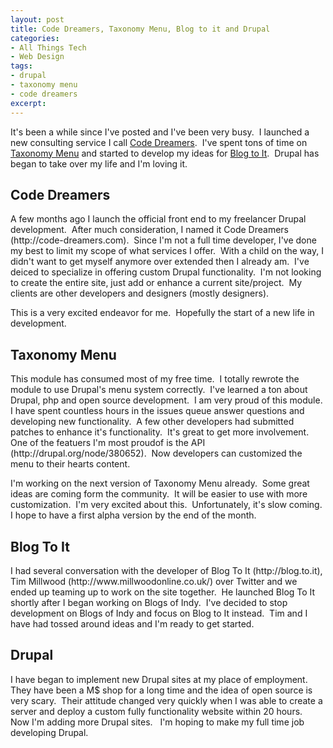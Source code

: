 ```yaml
---
layout: post
title: Code Dreamers, Taxonomy Menu, Blog to it and Drupal
categories:
- All Things Tech
- Web Design
tags:
- drupal
- taxonomy menu
- code dreamers
excerpt:
---
```

<p style="text-align: left;">It's been a while since I've posted and I've been very busy.&nbsp; I launched a new consulting service I call <a href="http://code-dreamers.com" target="_blank">Code Dreamers</a>.&nbsp; I've spent tons of time on <a href="http://drupal.org/project/taxonomy_menu" target="_blank">Taxonomy Menu</a> and started to develop my ideas for <a href="http://blog.to.it/" target="_blank">Blog to It</a>.&nbsp; Drupal has began to take over my life and I'm loving it.</p>

<h2 style="text-align: left;">Code Dreamers</h2>
<p style="text-align: left;">A few months ago I launch the official front end to my freelancer Drupal development.&nbsp; After much consideration, I named it Code Dreamers (http://code-dreamers.com).&nbsp; Since I'm not a full time developer, I've done my best to limit my scope of what services I offer.&nbsp; With a child on the way, I didn't want to get myself anymore over extended then I already am.&nbsp; I've deiced to specialize in offering custom Drupal functionality.&nbsp; I'm not looking to create the entire site, just add or enhance a current site/project.&nbsp; My clients are other developers and designers (mostly designers).</p>
<p style="text-align: left;">This is a very excited endeavor for me.&nbsp; Hopefully the start of a new life in development.</p>

<h2 style="text-align: left;">Taxonomy Menu</h2>
<p style="text-align: left;">This module has consumed most of my free time.&nbsp; I totally rewrote the module to use Drupal's menu system correctly.&nbsp; I've learned a ton about Drupal, php and open source development.&nbsp; I am very proud of this module.&nbsp; I have spent countless hours in the issues queue answer questions and developing new functionality.&nbsp; A few other developers had submitted patches to enhance it's functionality.&nbsp; It's great to get more involvement.&nbsp; One of the featuers I'm most proudof is the API (http://drupal.org/node/380652).&nbsp; Now developers can customized the menu to their hearts content.</p>
<p style="text-align: left;">I'm working on the next version of Taxonomy Menu already.&nbsp; Some great ideas are coming form the community.&nbsp; It will be easier to use with more customization.&nbsp; I'm very excited about this.&nbsp; Unfortunately, it's slow coming.&nbsp; I hope to have a first alpha version by the end of the month.</p>

<h2 style="text-align: left;">Blog To It</h2>
<p style="text-align: left;">I had several conversation with the developer of Blog To It (http://blog.to.it), Tim Millwood (http://www.millwoodonline.co.uk/) over Twitter and we ended up teaming up to work on the site together.&nbsp; He launched Blog To It shortly after I began working on Blogs of Indy.&nbsp; I've decided to stop development on Blogs of Indy and focus on Blog to It instead.&nbsp; Tim and I have had tossed around ideas and I'm ready to get started.</p>

<h2 style="text-align: left;">Drupal</h2>
<p style="text-align: left;">I have began to implement new Drupal sites at my place of employment.&nbsp; They have been a M$ shop for a long time and the idea of open source is very scary.&nbsp; Their attitude changed very quickly when I was able to create a server and deploy a custom fully functionality website within 20 hours.&nbsp; Now I'm adding more Drupal sites.&nbsp;&nbsp; I'm hoping to make my full time job developing Drupal.</p>
<p style="text-align: left;"></p>

